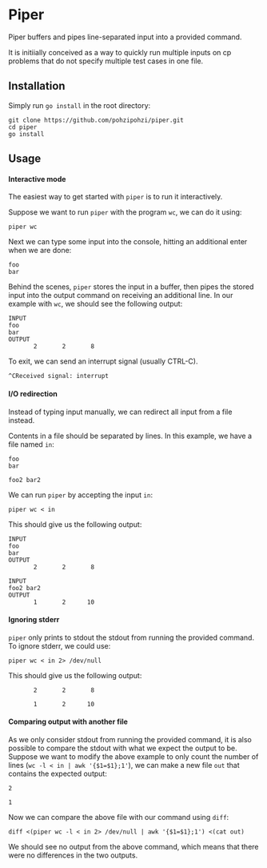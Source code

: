 # Piper

Piper buffers and pipes line-separated input into a provided command. 

It is initiially conceived as a way to quickly run multiple inputs on cp problems that do not specify multiple test cases in one file.

## Installation

Simply run `go install` in the root directory:

```
git clone https://github.com/pohzipohzi/piper.git
cd piper
go install
```

## Usage

#### Interactive mode

The easiest way to get started with `piper` is to run it interactively.

Suppose we want to run `piper` with the program `wc`, we can do it using:

```
piper wc
```

Next we can type some input into the console, hitting an additional enter when we are done:

```
foo
bar

```

Behind the scenes, `piper` stores the input in a buffer, then pipes the stored input into the output command on receiving an additional line. In our example with `wc`, we should see the following output:

```
INPUT
foo
bar
OUTPUT
       2       2       8
```

To exit, we can send an interrupt signal (usually CTRL-C).

```
^CReceived signal: interrupt
```

#### I/O redirection

Instead of typing input manually, we can redirect all input from a file instead.

Contents in a file should be separated by lines. In this example, we have a file named `in`:

```
foo
bar

foo2 bar2
```

We can run `piper` by accepting the input `in`:

```
piper wc < in
```

This should give us the following output:

```
INPUT
foo
bar
OUTPUT
       2       2       8

INPUT
foo2 bar2
OUTPUT
       1       2      10

```

#### Ignoring stderr

`piper` only prints to stdout the stdout from running the provided command. To ignore stderr, we could use:

```
piper wc < in 2> /dev/null
```

This should give us the following output:

```
       2       2       8

       1       2      10

```

#### Comparing output with another file

As we only consider stdout from running the provided command, it is also possible to compare the stdout with what we expect the output to be. Suppose we want to modify the above example to only count the number of lines (`wc -l < in | awk '{$1=$1};1'`), we can make a new file `out` that contains the expected output:

```
2

1

```

Now we can compare the above file with our command using `diff`:

```
diff <(piper wc -l < in 2> /dev/null | awk '{$1=$1};1') <(cat out)
```

We should see no output from the above command, which means that there were no differences in the two outputs.
